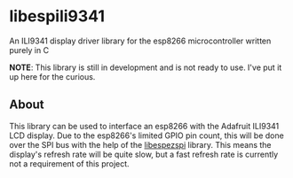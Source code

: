 # libespili9341
An ILI9341 display driver library for the esp8266 microcontroller written purely in C

**NOTE**: This library is still in development and is not ready to use. I've put it up here for the curious.

## About
This library can be used to interface an esp8266 with the Adafruit ILI9341 LCD display. Due to the esp8266's
limited GPIO pin count, this will be done over the SPI bus with the help of the
[libespezspi](https://github.com/not-virus/libespezspi) library. This means the display's refresh rate will
be quite slow, but a fast refresh rate is currently not a requirement of this project.
